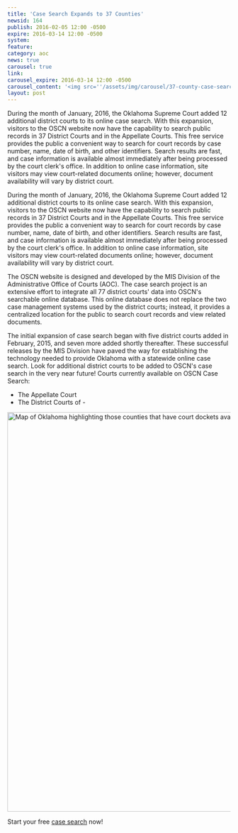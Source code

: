 ```yaml
---
title: 'Case Search Expands to 37 Counties'
newsid: 164
publish: 2016-02-05 12:00 -0500
expire: 2016-03-14 12:00 -0500
system: 
feature: 
category: aoc
news: true
carousel: true
link: 
carousel_expire: 2016-03-14 12:00 -0500
carousel_content: '<img src=''/assets/img/carousel/37-county-case-search-carousel.jpg'' alt=''Case Search Expands to 37 Counties'' />'
layout: post
---
```

<p>During the month of January, 2016, the Oklahoma Supreme Court added 12 additional district courts to its online case search. With this expansion, visitors to the OSCN website now have the capability to search public records in 37 District Courts and in the Appellate Courts. This free service provides the public a convenient way to search for court records by case number, name, date of birth, and other identifiers. Search results are fast, and case information is available almost immediately after being processed by the court clerk's office. In addition to online case information, site visitors may view court-related documents online; however, document availability will vary by district court.</p>
 <!--more-->
<p>During the month of January, 2016, the Oklahoma Supreme Court added 12 additional district courts to its online case search. With this expansion, visitors to the OSCN website now have the capability to search public records in 37 District Courts and in the Appellate Courts. This free service provides the public a convenient way to search for court records by case number, name, date of birth, and other identifiers. Search results are fast, and case information is available almost immediately after being processed by the court clerk's office. In addition to online case information, site visitors may view court-related documents online; however, document availability will vary by district court.</p>
<p>The OSCN website is designed and developed by the MIS Division of the Administrative Office of Courts (AOC). The case search project is an extensive effort to integrate all 77 district courts' data into OSCN's searchable online database. This online database does not replace the two case management systems used by the district courts; instead, it provides a centralized location for the public to search court records and view related documents.</p>
<p>The initial expansion of case search began with five district courts added in February, 2015, and seven more added shortly thereafter. These successful releases by the MIS Division have paved the way for establishing the technology needed to provide Oklahoma with a statewide online case search. Look for additional district courts to be added to OSCN's case search in the very near future!
Courts currently available on OSCN Case Search:</p>
<ul>
<li>The Appellate Court</li>
<li>The District Courts of -</li>
</ul>
<img src="/assets/img/37-county-case-search.jpg" alt="Map of Oklahoma highlighting those counties that have court dockets available on oscn" style="width: 900px;"/>
<p>Start your free <a href="http://www.oscn.net/dockets/search.aspx">case search</a> now!</p>